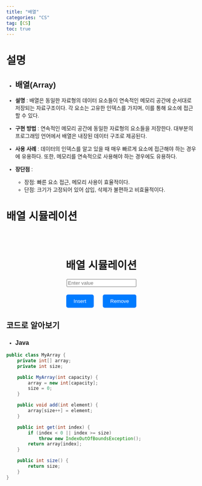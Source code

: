 ```yaml
---
title: "배열"
categories: "CS"
tag: [CS]
toc: true
---
```


# 설명

- ## **배열(Array)**
 
- **설명** : 배열은 동일한 자료형의 데이터 요소들이 연속적인 메모리 공간에 순서대로 저장되는 자료구조이다.
각 요소는 고유한 인덱스를 가지며, 이를 통해 요소에 접근할 수 있다.

- **구현 방법** : 연속적인 메모리 공간에 동일한 자료형의 요소들을 저장한다. 대부분의 프로그래밍 언어에서 배열은 내장된 데이터 구조로 제공된다.

- **사용 사례** : 데이터의 인덱스를 알고 있을 때 매우 빠르게 요소에 접근해야 하는 경우에 유용하다. 또한, 메모리를 연속적으로 사용해야 하는 경우에도 유용하다.

- **장단점** :
  - 장점: 빠른 요소 접근, 메모리 사용이 효율적이다.
  - 단점: 크기가 고정되어 있어 삽입, 삭제가 불편하고 비효율적이다.

# 배열 시뮬레이션

<html>
<head>
  <title>배열 시뮬레이션</title>
  <style>
    body {
      font-family: Arial, sans-serif;
    }
    .container {
      display: flex;
      flex-direction: column;
      align-items: center;
      margin-top: 50px;
    }
    .array {
      display: flex;
      flex-wrap: wrap;
      justify-content: center;
    }
    .array-item {
      background-color: #f0f0f0;
      border: 1px solid #aaa;
      padding: 10px;
      margin: 5px;
      text-align: center;
    }
    .button-container {
      margin-top: 20px;
    }
    button {
      padding: 10px 20px;
      margin: 0 10px;
      background-color: #007bff;
      color: #fff;
      border: none;
      border-radius: 5px;
      cursor: pointer;
    }
    button:hover {
      background-color: #0056b3;
    }
  </style>

  <script>
    document.addEventListener("DOMContentLoaded", function() {
      const arrayContainer = document.getElementById('array');
      const inputValue = document.getElementById('inputValue');
      const insertBtn = document.getElementById('insertBtn');
      const removeBtn = document.getElementById('removeBtn');
      
      let array = [];

      // 배열 시각화 업데이트
      function updateArray() {
        arrayContainer.innerHTML = array.map(item => `<div class="array-item">${item}</div>`).join('');
      }

      // Insert 버튼 클릭 시
      insertBtn.addEventListener("click", function() {
        const value = inputValue.value.trim();
        if (value !== '') {
          array.push(value);
          updateArray();
          inputValue.value = '';
        }
      });

      // Remove 버튼 클릭 시
      removeBtn.addEventListener("click", function() {
        if (array.length > 0) {
          array.pop();
          updateArray();
        }
      });
    });
  </script>
</head>
<body>
  <div class="container">
    <h1>배열 시뮬레이션</h1>
    <div class="array" id="array"></div>
    <input type="text" id="inputValue" placeholder="Enter value">
    <div class="button-container">
      <button id="insertBtn">Insert</button>
      <button id="removeBtn">Remove</button>
    </div>
  </div>
</body>
</html>

## 코드로 알아보기
- ### **Java**
```Java
public class MyArray {
    private int[] array;
    private int size;

    public MyArray(int capacity) {
        array = new int[capacity];
        size = 0;
    }

    public void add(int element) {
        array[size++] = element;
    }

    public int get(int index) {
        if (index < 0 || index >= size)
            throw new IndexOutOfBoundsException();
        return array[index];
    }

    public int size() {
        return size;
    }
} 
```